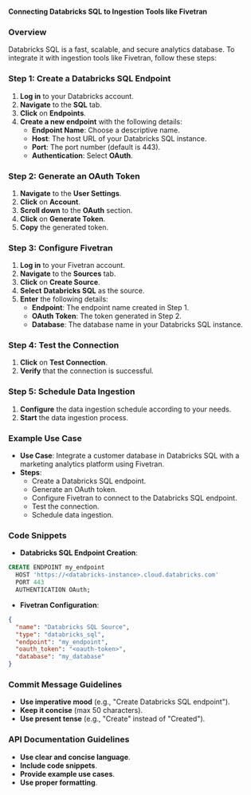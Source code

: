 **Connecting Databricks SQL to Ingestion Tools like Fivetran**

### Overview

Databricks SQL is a fast, scalable, and secure analytics database. To integrate it with ingestion tools like Fivetran, follow these steps:

### Step 1: **Create a Databricks SQL Endpoint**

1. **Log in** to your Databricks account.
2. **Navigate** to the **SQL** tab.
3. **Click** on **Endpoints**.
4. **Create a new endpoint** with the following details:
   - **Endpoint Name**: Choose a descriptive name.
   - **Host**: The host URL of your Databricks SQL instance.
   - **Port**: The port number (default is 443).
   - **Authentication**: Select **OAuth**.

### Step 2: **Generate an OAuth Token**

1. **Navigate** to the **User Settings**.
2. **Click** on **Account**.
3. **Scroll down** to the **OAuth** section.
4. **Click** on **Generate Token**.
5. **Copy** the generated token.

### Step 3: **Configure Fivetran**

1. **Log in** to your Fivetran account.
2. **Navigate** to the **Sources** tab.
3. **Click** on **Create Source**.
4. **Select** **Databricks SQL** as the source.
5. **Enter** the following details:
   - **Endpoint**: The endpoint name created in Step 1.
   - **OAuth Token**: The token generated in Step 2.
   - **Database**: The database name in your Databricks SQL instance.

### Step 4: **Test the Connection**

1. **Click** on **Test Connection**.
2. **Verify** that the connection is successful.

### Step 5: **Schedule Data Ingestion**

1. **Configure** the data ingestion schedule according to your needs.
2. **Start** the data ingestion process.

### Example Use Case

- **Use Case**: Integrate a customer database in Databricks SQL with a marketing analytics platform using Fivetran.
- **Steps**:
  - Create a Databricks SQL endpoint.
  - Generate an OAuth token.
  - Configure Fivetran to connect to the Databricks SQL endpoint.
  - Test the connection.
  - Schedule data ingestion.

### Code Snippets

- **Databricks SQL Endpoint Creation**:
```sql
CREATE ENDPOINT my_endpoint
  HOST 'https://<databricks-instance>.cloud.databricks.com'
  PORT 443
  AUTHENTICATION OAuth;
```

- **Fivetran Configuration**:
```json
{
  "name": "Databricks SQL Source",
  "type": "databricks_sql",
  "endpoint": "my_endpoint",
  "oauth_token": "<oauth-token>",
  "database": "my_database"
}
```

### Commit Message Guidelines

- **Use imperative mood** (e.g., "Create Databricks SQL endpoint").
- **Keep it concise** (max 50 characters).
- **Use present tense** (e.g., "Create" instead of "Created").

### API Documentation Guidelines

- **Use clear and concise language**.
- **Include code snippets**.
- **Provide example use cases**.
- **Use proper formatting**.